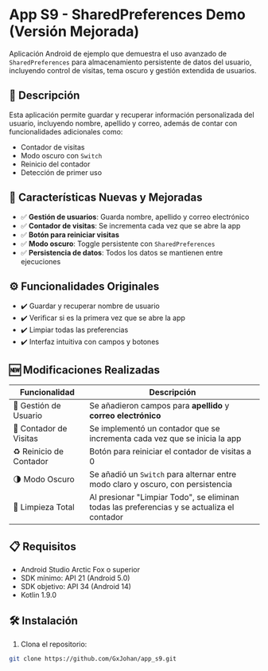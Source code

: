 # App S9 - SharedPreferences Demo (Versión Mejorada)

Aplicación Android de ejemplo que demuestra el uso avanzado de `SharedPreferences` para almacenamiento persistente de datos del usuario, incluyendo control de visitas, tema oscuro y gestión extendida de usuarios.

## 📱 Descripción

Esta aplicación permite guardar y recuperar información personalizada del usuario, incluyendo nombre, apellido y correo, además de contar con funcionalidades adicionales como:
- Contador de visitas
- Modo oscuro con `Switch`
- Reinicio del contador
- Detección de primer uso

## 🚀 Características Nuevas y Mejoradas

- ✅ **Gestión de usuarios**: Guarda nombre, apellido y correo electrónico
- ✅ **Contador de visitas**: Se incrementa cada vez que se abre la app
- ✅ **Botón para reiniciar visitas**
- ✅ **Modo oscuro**: Toggle persistente con `SharedPreferences`
- ✅ **Persistencia de datos**: Todos los datos se mantienen entre ejecuciones

## ⚙️ Funcionalidades Originales

- ✔️ Guardar y recuperar nombre de usuario
- ✔️ Verificar si es la primera vez que se abre la app
- ✔️ Limpiar todas las preferencias
- ✔️ Interfaz intuitiva con campos y botones

## 🆕 Modificaciones Realizadas

| Funcionalidad              | Descripción                                                                 |
|---------------------------|-----------------------------------------------------------------------------|
| 👤 Gestión de Usuario      | Se añadieron campos para **apellido** y **correo electrónico**              |
| 🔢 Contador de Visitas     | Se implementó un contador que se incrementa cada vez que se inicia la app  |
| ♻️ Reinicio de Contador    | Botón para reiniciar el contador de visitas a 0                             |
| 🌗 Modo Oscuro             | Se añadió un `Switch` para alternar entre modo claro y oscuro, con persistencia |
| 🧹 Limpieza Total          | Al presionar "Limpiar Todo", se eliminan todas las preferencias y se actualiza el contador |

## 📋 Requisitos

- Android Studio Arctic Fox o superior
- SDK mínimo: API 21 (Android 5.0)
- SDK objetivo: API 34 (Android 14)
- Kotlin 1.9.0

## 🛠️ Instalación

1. Clona el repositorio:
```bash
git clone https://github.com/GxJohan/app_s9.git
